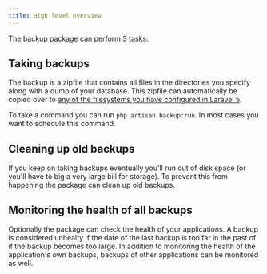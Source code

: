 ```yaml
---
title: High level overview
---
```


The backup package can perform 3 tasks:

## Taking backups

The backup is a zipfile that contains all files in the directories you specify along with a dump of your database. 
This zipfile can automatically be copied over to [any of the filesystems you have configured in Laravel 5](http://laravel.com/docs/5.0/filesystem).

To take a command you can run `php artisan backup:run`. In most cases you want to schedule this command.

## Cleaning up old backups

If you keep on taking backups eventually you'll run out of disk space (or you'll have to big a very large bill
for storage). To prevent this from happening the package can clean up old backups.

## Monitoring the health of all backups

Optionally the package can check the health of your applications. A backup is considered unhealty if
the date of the last backup is too far in the past of if the backup becomes too large. In addition to 
monitoring the health of the application's own backups, backups of other applications can be monitored as well.